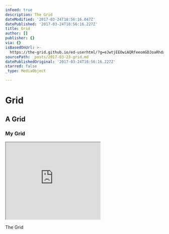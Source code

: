 ```yaml
---
inFeed: true
description: The Grid
dateModified: '2017-03-24T18:56:16.047Z'
datePublished: '2017-03-24T18:56:16.227Z'
title: Grid
author: []
publisher: {}
via: {}
isBasedOnUrl: >-
  https://the-grid.github.io/ed-userhtml/?g=eJwtjEEOwiAQRfeeomGDJoaRhdaYtgfoticYgQANBcKAXt9U3fy89xZ_IFV8rl3AaBtaM7IZX7h8I-uoqJG5WvMDgO797dLLqxQpBh-NS5sRjSC3Z_AKVgJdrIliJTYN8LudDuTSW2PFI993N37mtngtsst_lPz0AXf6Lj0
sourcePath: _posts/2017-03-23-grid.md
datePublishedOriginal: '2017-03-24T18:56:16.227Z'
starred: false
_type: MediaObject

---
```

# Grid

## A Grid

### My Grid

<iframe src="https://the-grid.github.io/ed-userhtml/?g=eJxNjU0KwjAUhPc9RcgmCpJnF1qRtgdw6wmeSUhS0jTkpfX6tv6Am2Hm44NpSWWfCgsY7YzWdPyGC97fkDPKquOulERXALo052NTn2o5xeCjcdNo5EyQ5kfwCgYCna2JciDeV-Smp8aCO7HltsRB2Oy1TC59ay32LXz--6rVfmFed_znc6YCEv2BVYLV6l_1vz1I" height="244" style=""></iframe>

The Grid